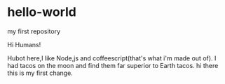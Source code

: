 # hello-world
my first repository

Hi Humans!

Hubot here,I like Node,js and coffeescript(that's what i'm made out of).
I had tacos on the moon and find them far superior to Earth tacos.
 hi there this is my first change.
